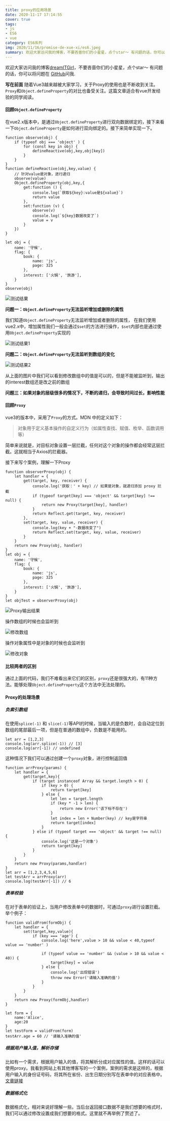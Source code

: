 ```yaml
---
title: proxy的应用场景
date: 2020-11-17 17:14:55
cover: true
tags:
- js
- ES6
- vue
category: ES6系列
img: 2020/11/16/promise-de-xue-xi/es6.jpeg
summary: 欢迎大家访问我的博客，不要吝啬你们的小星星，点个star～ 有问题的话，你可以将问题在留言板留言问我.
---
```

欢迎大家访问我的博客[dreamITGirl](https://github.com/dreamITGirl)，不要吝啬你们的小星星，点个star～ 有问题的话，你可以将问题在 [GitHub](https://github.com/dreamITGirl/dreamITGirl.github.io/issues)问我.

**写在前面**
随着Vue3越来越被大家学习，关于Proxy的使用也是不断收到关注。`Proxy`和`Object.defineProperty`的对比也备受关注。这篇文章适合有vue开发经验的同学阅读。

#### 回顾`Object.defineProperty`

在vue2.x版本中，是通过`Object.defineProperty`进行双向数据绑定的，接下来看一下`Object.defineProperty`是如何进行双向绑定的。接下来简单实现一下。
```
function observe(obj) {
    if (typeof obj === 'object' ) {
        for (const key in obj) {
            defineReactive(obj,key,obj[key])
        }
    }
}
function defineReactive(obj,key,value) { 
    // 针对value是对象，进行递归
    observe(value)
    Object.defineProperty(obj,key,{
        get:function () {
            console.log(`获取${key}:value是${value}`)
            return value
        },
        set:function (v) {
            observe(v)
            console.log(`${key}数据改变了`)
            value = v
        }
    })
}

let obj = {  
    name: '守候',  
    flag: {  
        book: {  
            name: 'js',  
            page: 325  
        },  
        interest: ['火锅', '旅游'],  
    }  
}
observe(obj)
```

![测试结果](https://i.loli.net/2020/11/23/tLFbcE46hAfMIXw.png)

**问题一：`Object.defineProperty`无法监听增加或删除的属性**

我们知道`Object.defineProperty`无法监听增加或者删除的属性，
在我们使用vue2.x中，增加属性我们一般会通过`$set`的方法进行操作，`$set`内部也是通过使用`Object.defineProperty`实现的

![测试结果1](https://i.loli.net/2020/11/23/tVkfeP6QoA8b1C4.png)

**问题二：`Object.defineProperty`无法监听到数组的变化**

![测试结果2](https://i.loli.net/2020/11/23/EaUgiGTpwh8H3vA.png)

从上面的图片中我们可以看到修改数组中的值是可以的，但是不能被监听到，输出的interest数组还是改之前的数组

**问题三：如果对象的层级很多的情况下，不断的递归，会导致时间过长，影响性能**


#### 回顾`Proxy`

vue3的版本中，采用了`Proxy`的方式。MDN 中的定义如下：
>对象用于定义基本操作的自定义行为（如属性查找、赋值、枚举、函数调用等）

简单来说就是，对目标对象设置一层拦截，任何对这个对象的操作都会经常这层拦截。这就相当于Axios的拦截器。

接下来写个案例，理解一下Proxy

```
function observerProxy(obj) {  
    let handler = {  
        get(target, key, receiver) {  
            console.log('获取：' + key) // 如果是对象，就递归添加 proxy 拦截  
            if (typeof target[key] === 'object' && target[key] !== null) {  
                return new Proxy(target[key], handler)  
            }  
            return Reflect.get(target, key, receiver)  
        },  
        set(target, key, value, receiver) {  
            console.log(key + "-数据改变了") 
            return Reflect.set(target, key, value, receiver)  
        }  
    }  
    return new Proxy(obj, handler)  
}  
let obj = {  
    name: '守候',  
    flag: {  
        book: {  
            name: 'js',  
            page: 325  
        },  
        interest: ['火锅', '旅游'],  
    }  
}  
let objTest = observerProxy(obj)  
```
![Proxy输出结果](https://i.loli.net/2020/11/23/TJg1GciB2FuPE9x.png)

操作数组的时候也会监听到

![修改数组](https://i.loli.net/2020/11/23/3hUBpJHeKoX6vbl.png)

操作对象属性中是对象的时候也会监听到

![修改对象](https://i.loli.net/2020/11/23/CqVv39JjmSt2MoE.png)

#### 比较两者的区别
通过上面的代码，我们不难看出来它们的区别，`proxy`还是很强大的，有11种方法。能够处理`Object.defineProperty`这个方法中无法处理的。

#### Proxy的处理场景
##### 负索引数组
在使用`splice(-1)` 和 `slice(-1)`等API的时候，当输入的是负数时，会自动定位到数组的尾部最后一项，但是在普通的数组中，负数是不能用的。
```
let arr = [1,2,3]
console.log(arr.splice(-1)) // [3]
console.log(arr[-1]) // undefined
```

这种情况下我们可以通过创建一个`proxy`对象，进行控制返回值

```
function arrProxy(params) {
    let handler = {
        get(target,key){
            if (target instanceof Array && target.length > 0) {
                if (key > 0) {
                    return target[key]
                } else {
                    let len = target.length 
                    if (key * -1 > len) {
                        return new Error('该下标不存在')
                    }
                    let index = len + Number(key) // key是字符串
                    return target[index]
                }
            } else if (typeof target === 'object' && target !== null) {
                console.log('这是一个对象')
                return target[key]
            }
        }
    }
    return new Proxy(params,handler)
}
let arr = [1,2,3,4,5,6]
let testArr = arrProxy(arr)
console.log(testArr[-1]) // 6
```
##### 表单校验
在对于表单的验证上，当用户修改表单中的数据时，可通过`proxy`进行设置拦截。
举个例子：
```
function validFrom(formObj) {
    let handler = {
        set(target,key,value){
            if (key === 'age') {
                console.log('here',value > 10 && value < 40,typeof value == 'number' )

                if (typeof value == 'number' && (value > 10 && value < 40)) {
                    target[key] = value
                } else {
                    console.log('出现错误')
                    throw new Error('请输入准确的值')
                }
            }
        }
    }
    return new Proxy(formObj,handler)
}

let form = {
    name:'Alice',
    age:20
}
let testForm = validFrom(form)
testArr.age = 60 // '请输入准确的值'
```
##### 根据用户输入值，解析存储
比如有一个需求，根据用户输入的值，将其解析分成对应属性的值。这样的话可以使用proxy。我看到网站上有其他博客写的一个案例，案例的需求是这样的，根据用户输入的身份证号码，将其所在省份、出生日期分别写在表单中的对应表格中。
[文章链接](https://www.imooc.com/article/305773)

##### 数据格式化
数据格式化，相对来说好理解一些。当后台返回接口数据不是我们想要的格式时，我们可以通过修改设置成我们想要的格式。这里就不再举例了赘述了。


